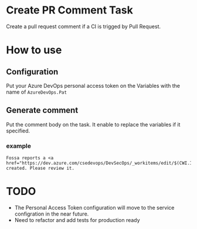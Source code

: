 # Create PR Comment Task

Create a pull request comment if a CI is trigged by Pull Request. 

# How to use 

## Configuration

Put your Azure DevOps personal access token on the Variables with the name of `AzureDevOps.Pat`

## Generate comment 

Put the comment body on the task. It enable to replace the variables if it specified. 

### example

```
Fossa reports a <a href="https://dev.azure.com/csedevops/DevSecOps/_workitems/edit/$(CWI.Id)">Bug</a> created. Please review it. 
```

# TODO 

* The Personal Access Token configuration will move to the service configration in the near future. 
* Need to refactor and add tests for production ready


